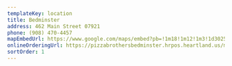 ```yaml
---
templateKey: location
title: Bedminster
address: 462 Main Street 07921
phone: (908) 470-4457
mapEmbedUrl: https://www.google.com/maps/embed?pb=!1m18!1m12!1m3!1d3025.623878297594!2d-74.6413602845152!3d40.68225557933528!2m3!1f0!2f0!3f0!3m2!1i1024!2i768!4f13.1!3m3!1m2!1s0x89c396561a83e323%3A0x7619037131be4d32!2sPizza%20Brothers%20Bedminster!5e0!3m2!1sen!2sus!4v1584240271395!5m2!1sen!2sus
onlineOrderingUrl: https://pizzabrothersbedminster.hrpos.heartland.us/menu
sortOrder: 1
---
```

